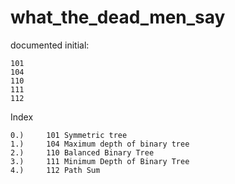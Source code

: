 # what_the_dead_men_say

documented initial:
```
101
104
110
111
112
```

Index

```
0.)		101 Symmetric tree
1.)		104 Maximum depth of binary tree
2.)		110 Balanced Binary Tree
3.)		111 Minimum Depth of Binary Tree
4.)		112 Path Sum
```